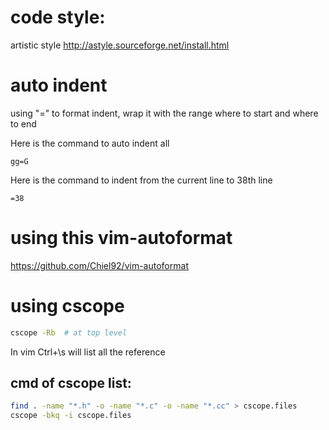 # code style:
artistic style
    http://astyle.sourceforge.net/install.html

# auto indent
using "=" to format indent, wrap it with the range where to start and where to end

Here is the command to auto indent all

    gg=G
    
Here is the command to indent from the current line to 38th line
    
    =38

# using this vim-autoformat
https://github.com/Chiel92/vim-autoformat

# using cscope
```Bash
cscope -Rb  # at top level
```
In vim Ctrl+\s will list all the reference

## cmd of cscope list:
```bash
find . -name "*.h" -o -name "*.c" -o -name "*.cc" > cscope.files
cscope -bkq -i cscope.files
```
